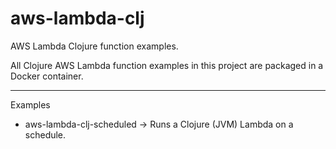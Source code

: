 # aws-lambda-clj

AWS Lambda Clojure function examples.

All Clojure AWS Lambda function examples in this project are packaged in a Docker container.

----

Examples

* aws-lambda-clj-scheduled -> Runs a Clojure (JVM) Lambda on a schedule.
